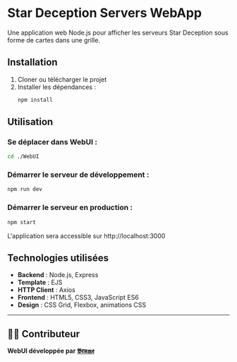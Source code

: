 # Star Deception Servers WebApp

Une application web Node.js pour afficher les serveurs Star Deception sous forme de cartes dans une grille.

## Installation

1. Cloner ou télécharger le projet
2. Installer les dépendances :
   ```bash
   npm install
   ```

## Utilisation

### Se déplacer dans WebUI :
```bash
cd ./WebUI
```

### Démarrer le serveur de développement :
```bash
npm run dev
```

### Démarrer le serveur en production :
```bash
npm start
```

L'application sera accessible sur http://localhost:3000

## Technologies utilisées

- **Backend** : Node.js, Express
- **Template** : EJS
- **HTTP Client** : Axios
- **Frontend** : HTML5, CSS3, JavaScript ES6
- **Design** : CSS Grid, Flexbox, animations CSS

---

## 👨‍💻 Contributeur

**WebUI développée par [𝕭𝖗𝖚𝖒𝖊](https://noasecond.com)**